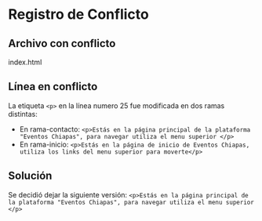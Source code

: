 # Registro de Conflicto

## Archivo con conflicto

index.html

## Línea en conflicto

La etiqueta `<p>` en la línea numero 25 fue modificada en dos ramas distintas:

- En rama-contacto: `<p>Estás en la página principal de la plataforma "Eventos Chiapas", para navegar utiliza el menu superior </p>`
- En rama-inicio: `<p>Estás en la página de inicio de Eventos Chiapas, utiliza los links del menu superior para moverte</p>`

## Solución

Se decidió dejar la siguiente versión:
`<p>Estás en la página principal de la plataforma "Eventos Chiapas", para navegar utiliza el menu superior </p>`